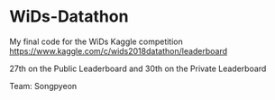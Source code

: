 # WiDs-Datathon
My final code for the WiDs Kaggle competition
https://www.kaggle.com/c/wids2018datathon/leaderboard

27th on the Public Leaderboard and 30th on the Private Leaderboard

Team: Songpyeon

